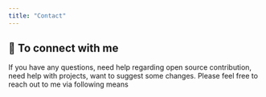 ```yaml
---
title: "Contact"
---
```


## 🤝 To connect with me

If you have any questions, need help regarding open source contribution, need help with projects, want to suggest some changes. Please feel free to reach out to me via following means
